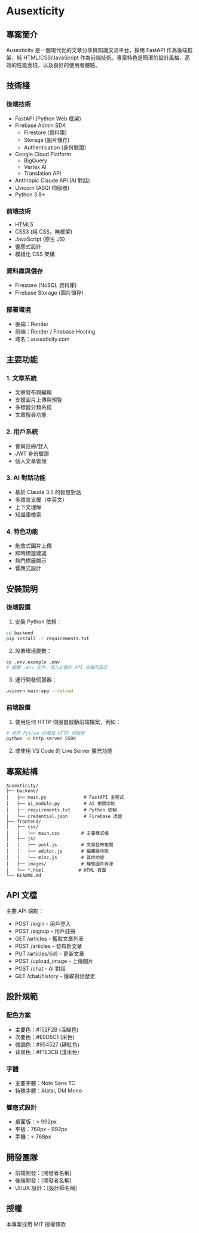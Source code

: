 # Ausexticity

## 專案簡介
Ausexticity 是一個現代化的文章分享與知識交流平台，採用 FastAPI 作為後端框架，純 HTML/CSS/JavaScript 作為前端技術。專案特色是簡潔的設計風格、高效的性能表現，以及良好的使用者體驗。

## 技術棧

### 後端技術
- FastAPI (Python Web 框架)
- Firebase Admin SDK
  - Firestore (資料庫)
  - Storage (圖片儲存)
  - Authentication (身份驗證)
- Google Cloud Platform
  - BigQuery
  - Vertex AI
  - Translation API
- Anthropic Claude API (AI 對話)
- Uvicorn (ASGI 伺服器)
- Python 3.8+

### 前端技術
- HTML5
- CSS3 (純 CSS，無框架)
- JavaScript (原生 JS)
- 響應式設計
- 模組化 CSS 架構

### 資料庫與儲存
- Firestore (NoSQL 資料庫)
- Firebase Storage (圖片儲存)

### 部署環境
- 後端：Render
- 前端：Render / Firebase Hosting
- 域名：ausexticity.com

## 主要功能

### 1. 文章系統
- 文章發布與編輯
- 支援圖片上傳與預覽
- 多標籤分類系統
- 文章搜尋功能

### 2. 用戶系統
- 會員註冊/登入
- JWT 身份驗證
- 個人文章管理

### 3. AI 對話功能
- 基於 Claude 3.5 的智慧對話
- 多語言支援（中英文）
- 上下文理解
- 知識庫檢索

### 4. 特色功能
- 拖放式圖片上傳
- 即時標籤建議
- 熱門標籤顯示
- 響應式設計

## 安裝說明

### 後端設置
1. 安裝 Python 依賴：
```bash
cd backend
pip install -r requirements.txt
```

2. 設置環境變數：
```bash
cp .env.example .env
# 編輯 .env 文件，填入必要的 API 金鑰和設定
```

3. 運行開發伺服器：
```bash
uvicorn main:app --reload
```

### 前端設置
1. 使用任何 HTTP 伺服器啟動前端檔案，例如：
```bash
# 使用 Python 的簡易 HTTP 伺服器
python -m http.server 5500
```

2. 或使用 VS Code 的 Live Server 擴充功能

## 專案結構
```
Ausexticity/
├── backend/
│   ├── main.py              # FastAPI 主程式
│   ├── ai_module.py         # AI 相關功能
│   ├── requirements.txt     # Python 依賴
│   └── credential.json      # Firebase 憑證
├── frontend/
│   ├── css/
│   │   └── main.css        # 主要樣式檔
│   ├── js/
│   │   ├── post.js         # 文章發布相關
│   │   ├── editor.js       # 編輯器功能
│   │   └── misc.js         # 其他功能
│   ├── images/             # 靜態圖片資源
│   └── *.html             # HTML 頁面
└── README.md
```

## API 文檔
主要 API 端點：
- POST /login - 用戶登入
- POST /signup - 用戶註冊
- GET /articles - 獲取文章列表
- POST /articles - 發布新文章
- PUT /articles/{id} - 更新文章
- POST /upload_image - 上傳圖片
- POST /chat - AI 對話
- GET /chat/history - 獲取對話歷史

## 設計規範

### 配色方案
- 主要色：#152F2B (深綠色)
- 次要色：#E0D5C1 (米色)
- 強調色：#954527 (磚紅色)
- 背景色：#F1E3CB (淺米色)

### 字體
- 主要字體：Noto Sans TC
- 特殊字體：Alatsi, DM Mono

### 響應式設計
- 桌面版：> 992px
- 平板：768px - 992px
- 手機：< 768px

## 開發團隊
- 前端開發：[開發者名稱]
- 後端開發：[開發者名稱]
- UI/UX 設計：[設計師名稱]

## 授權
本專案採用 MIT 授權條款


<!-- 
TODO:
detail 頁面的 RWD
Navbar 小此吋螢幕
 -->